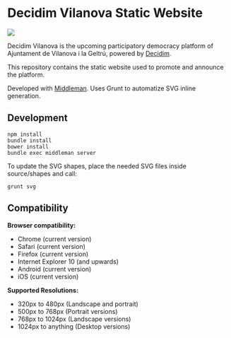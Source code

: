 # Decidim Vilanova Static Website

<a href="https://waffle.io/MarsBased/decidim-vilanova-static-website"><img src="https://img.shields.io/badge/Waffle-decidim--vilanova--static--website-blue.svg?colorB=78bdf2" /></a>

Decidim Vilanova is the upcoming participatory democracy platform of Ajuntament de Vilanova i la Geltrú, powered by [Decidim](https://github.com/AjuntamentdeBarcelona/decidim).

This repository contains the static website used to promote and announce the platform.

Developed with [Middleman](https://middlemanapp.com/). Uses Grunt to automatize SVG inline generation.

## Development

```
npm install
bundle install
bower install
bundle exec middleman server
```

To update the SVG shapes, place the needed SVG files inside source/shapes and
call:

```
grunt svg
```

## Compatibility

**Browser compatibility:**

* Chrome (current version)
* Safari (current version)
* Firefox (current version)
* Internet Explorer 10 (and upwards)
* Android (current version)
* iOS (current version)

**Supported Resolutions:**

* 320px to 480px (Landscape and portrait)
* 500px to 768px (Portrait versions)
* 768px to 1024px (Landscape versions)
* 1024px to anything (Desktop versions)
